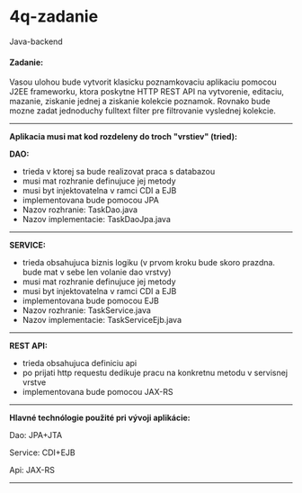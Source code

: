# 4q-zadanie
Java-backend

#### Zadanie:
Vasou ulohou bude vytvorit klasicku poznamkovaciu aplikaciu pomocou J2EE
frameworku, ktora poskytne HTTP REST API na vytvorenie, editaciu, mazanie,
ziskanie jednej a ziskanie kolekcie poznamok. Rovnako bude mozne zadat
jednoduchy fulltext filter pre filtrovanie vyslednej kolekcie.

---

**Aplikacia musi mat kod rozdeleny do troch "vrstiev" (tried):**

**DAO:**
* trieda v ktorej sa bude realizovat praca s databazou
* musi mat rozhranie definujuce jej metody
* musi byt injektovatelna v ramci CDI a EJB
* implementovana bude pomocou JPA
* Nazov rozhranie: TaskDao.java
* Nazov implementacie: TaskDaoJpa.java

---

**SERVICE:** 
* trieda obsahujuca biznis logiku (v prvom kroku bude skoro prazdna. bude mat v sebe len volanie dao vrstvy)
* musi mat rozhranie definujuce jej metody
* musi byt injektovatelna v ramci CDI a EJB
* implementovana bude pomocou EJB
* Nazov rozhranie: TaskService.java
* Nazov implementacie: TaskServiceEjb.java

---

**REST API:**
* trieda obsahujuca definiciu api
* po prijati http requestu dedikuje pracu na konkretnu metodu v servisnej vrstve
* implementovana bude pomocou JAX-RS

---

**Hlavné technólogie použité pri vývoji aplikácie:**

Dao: JPA+JTA

Service: CDI+EJB

Api: JAX-RS

---
